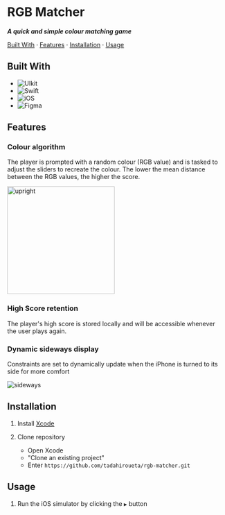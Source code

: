 # RGB Matcher
***A quick and simple colour matching game***

[Built With](#built-with) · [Features](#features) · [Installation](#installation) · [Usage](#usage)

## Built With

- ![UIkit](https://img.shields.io/badge/uikit-2581d0?style=for-the-badge&logo=uikit&logoColor=white)
- ![Swift](https://img.shields.io/badge/swift-F54A2A?style=for-the-badge&logo=swift&logoColor=white)
- ![iOS](https://img.shields.io/badge/iOS-000000?style=for-the-badge&logo=ios&logoColor=white)
- ![Figma](https://img.shields.io/badge/figma-%23F24E1E.svg?style=for-the-badge&logo=figma&logoColor=white)

## Features

### Colour algorithm
The player is prompted with a random colour (RGB value) and is tasked to adjust the sliders to recreate the colour. The lower the mean distance between the RGB values, the higher the score.

<img src="https://github.com/tadahiroueta/rgb-matcher/blob/main/samples/upright.gif" alt="upright" width="248rem" />

### High Score retention
The player's high score is stored locally and will be accessible whenever the user plays again.

### Dynamic sideways display
Constraints are set to dynamically update when the iPhone is turned to its side for more comfort

![sideways](https://github.com/tadahiroueta/rgb-matcher/blob/main/samples/sideways.gif)

## Installation

1. Install [Xcode](https://developer.apple.com/xcode/)

2. Clone repository
    - Open Xcode
    - "Clone an existing project"
    - Enter ```https://github.com/tadahiroueta/rgb-matcher.git```

## Usage
1. Run the iOS simulator by clicking the ```▶``` button